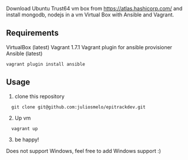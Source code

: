 Download Ubuntu Trust64 vm box from https://atlas.hashicorp.com/ and install mongodb, nodejs in a vm Virtual Box with Ansible and Vagrant.

## Requirements

VirtualBox (latest)
Vagrant 1.7.1
Vagrant plugin for ansible provisioner
Ansible (latest)

```shell
vagrant plugin install ansible
```

## Usage
1. clone this repository
```shell
  git clone git@github.com:juliosmelo/epitrackdev.git
```
2. Up vm
```shell
  vagrant up
```
3. be happy!

Does not support Windows, feel free to add Windows support :)

